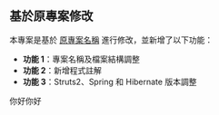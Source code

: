 ## 基於原專案修改  
本專案是基於 [原專案名稱](https://github.com/liangwenrong/struts2-spring-hibernate.git) 進行修改，並新增了以下功能：  

- **功能 1**：專案名稱及檔案結構調整  
- **功能 2**：新增程式註解  
- **功能 3**：Struts2、Spring 和 Hibernate 版本調整

你好你好
